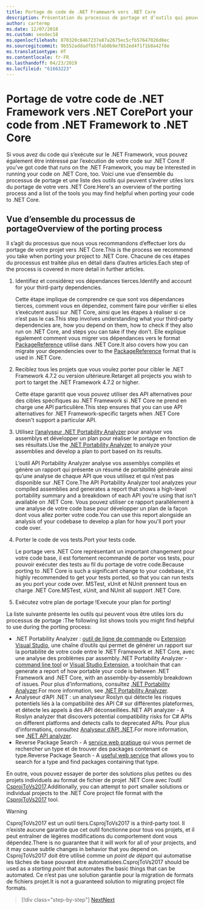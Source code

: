 ```yaml
---
title: Portage de code de .NET Framework vers .NET Core
description: Présentation du processus de portage et d’outils qui peuvent s’avérer utiles lors du portage d’un projet .NET Framework vers .NET Core.
author: cartermp
ms.date: 12/07/2018
ms.custom: seodec18
ms.openlocfilehash: 870320c8467237e87a2675ec5cfb57647026d8ec
ms.sourcegitcommit: 9b552addadfb57fab0b9e7852ed4f1f1b8a42f8e
ms.translationtype: HT
ms.contentlocale: fr-FR
ms.lasthandoff: 04/23/2019
ms.locfileid: "61663223"
---
```

# <a name="port-your-code-from-net-framework-to-net-core"></a><span data-ttu-id="02798-103">Portage de votre code de .NET Framework vers .NET Core</span><span class="sxs-lookup"><span data-stu-id="02798-103">Port your code from .NET Framework to .NET Core</span></span>

<span data-ttu-id="02798-104">Si vous avez du code qui s’exécute sur le .NET Framework, vous pouvez également être intéressé par l’exécution de votre code sur .NET Core.</span><span class="sxs-lookup"><span data-stu-id="02798-104">If you've got code that runs on the .NET Framework, you may be interested in running your code on .NET Core, too.</span></span> <span data-ttu-id="02798-105">Voici une vue d’ensemble du processus de portage et une liste des outils qui peuvent s’avérer utiles lors du portage de votre vers .NET Core.</span><span class="sxs-lookup"><span data-stu-id="02798-105">Here's an overview of the porting process and a list of the tools you may find helpful when porting your code to .NET Core.</span></span>

## <a name="overview-of-the-porting-process"></a><span data-ttu-id="02798-106">Vue d’ensemble du processus de portage</span><span class="sxs-lookup"><span data-stu-id="02798-106">Overview of the porting process</span></span>

<span data-ttu-id="02798-107">Il s’agit du processus que nous vous recommandons d’effectuer lors du portage de votre projet vers .NET Core.</span><span class="sxs-lookup"><span data-stu-id="02798-107">This is the process we recommend you take when porting your project to .NET Core.</span></span> <span data-ttu-id="02798-108">Chacune de ces étapes du processus est traitée plus en détail dans d’autres articles.</span><span class="sxs-lookup"><span data-stu-id="02798-108">Each step of the process is covered in more detail in further articles.</span></span>

1. <span data-ttu-id="02798-109">Identifiez et considérez vos dépendances tierces.</span><span class="sxs-lookup"><span data-stu-id="02798-109">Identify and account for your third-party dependencies.</span></span>

   <span data-ttu-id="02798-110">Cette étape implique de comprendre ce que sont vos dépendances tierces, comment vous en dépendez, comment faire pour vérifier si elles s’exécutent aussi sur .NET Core, ainsi que les étapes à réaliser si ce n’est pas le cas.</span><span class="sxs-lookup"><span data-stu-id="02798-110">This step involves understanding what your third-party dependencies are, how you depend on them, how to check if they also run on .NET Core, and steps you can take if they don't.</span></span> <span data-ttu-id="02798-111">Elle explique également comment vous migrer vos dépendances vers le format [PackageReference](/nuget/consume-packages/package-references-in-project-files) utilisé dans .NET Core.</span><span class="sxs-lookup"><span data-stu-id="02798-111">It also covers how you can migrate your dependencies over to the [PackageReference](/nuget/consume-packages/package-references-in-project-files) format that is used in .NET Core.</span></span>

2. <span data-ttu-id="02798-112">Reciblez tous les projets que vous voulez porter pour cibler le .NET Framework 4.7.2 ou version ultérieure.</span><span class="sxs-lookup"><span data-stu-id="02798-112">Retarget all projects you wish to port to target the .NET Framework 4.7.2 or higher.</span></span>

   <span data-ttu-id="02798-113">Cette étape garantit que vous pouvez utiliser des API alternatives pour des cibles spécifiques au .NET Framework si .NET Core ne prend en charge une API particulière.</span><span class="sxs-lookup"><span data-stu-id="02798-113">This step ensures that you can use API alternatives for .NET Framework-specific targets when .NET Core doesn't support a particular API.</span></span>

3. <span data-ttu-id="02798-114">Utilisez [l’analyseur .NET Portability Analyzer](../../standard/analyzers/portability-analyzer.md) pour analyser vos assemblys et développer un plan pour réaliser le portage en fonction de ses résultats.</span><span class="sxs-lookup"><span data-stu-id="02798-114">Use the [.NET Portability Analyzer](../../standard/analyzers/portability-analyzer.md) to analyze your assemblies and develop a plan to port based on its results.</span></span>

   <span data-ttu-id="02798-115">L’outil API Portability Analyzer analyse vos assemblys compilés et génère un rapport qui présente un résumé de portabilité générale ainsi qu’une analyse de chaque API que vous utilisez et qui n’est pas disponible sur .NET Core.</span><span class="sxs-lookup"><span data-stu-id="02798-115">The API Portability Analyzer tool analyzes your compiled assemblies and generates a report that shows a high-level portability summary and a breakdown of each API you're using that isn't available on .NET Core.</span></span> <span data-ttu-id="02798-116">Vous pouvez utiliser ce rapport parallèlement à une analyse de votre code base pour développer un plan de la façon dont vous allez porter votre code.</span><span class="sxs-lookup"><span data-stu-id="02798-116">You can use this report alongside an analysis of your codebase to develop a plan for how you'll port your code over.</span></span>

4. <span data-ttu-id="02798-117">Porter le code de vos tests.</span><span class="sxs-lookup"><span data-stu-id="02798-117">Port your tests code.</span></span>

   <span data-ttu-id="02798-118">Le portage vers .NET Core représentant un important changement pour votre code base, il est fortement recommandé de porter vos tests, pour pouvoir exécuter des tests au fil du portage de votre code.</span><span class="sxs-lookup"><span data-stu-id="02798-118">Because porting to .NET Core is such a significant change to your codebase, it's highly recommended to get your tests ported, so that you can run tests as you port your code over.</span></span> <span data-ttu-id="02798-119">MSTest, xUnit et NUnit prennent tous en charge .NET Core.</span><span class="sxs-lookup"><span data-stu-id="02798-119">MSTest, xUnit, and NUnit all support .NET Core.</span></span>

5. <span data-ttu-id="02798-120">Exécutez votre plan de portage !</span><span class="sxs-lookup"><span data-stu-id="02798-120">Execute your plan for porting!</span></span>

<span data-ttu-id="02798-121">La liste suivante présente les outils qui peuvent vous être utiles lors du processus de portage :</span><span class="sxs-lookup"><span data-stu-id="02798-121">The following list shows tools you might find helpful to use during the porting process:</span></span>

* <span data-ttu-id="02798-122">.NET Portability Analyzer : [outil de ligne de commande](https://github.com/Microsoft/dotnet-apiport/releases) ou [Extension Visual Studio](https://marketplace.visualstudio.com/items?itemName=ConnieYau.NETPortabilityAnalyzer), une chaîne d’outils qui permet de générer un rapport sur la portabilité de votre code entre le .NET Framework et .NET Core, avec une analyse des problèmes par assembly.</span><span class="sxs-lookup"><span data-stu-id="02798-122">.NET Portability Analyzer - [command line tool](https://github.com/Microsoft/dotnet-apiport/releases) or [Visual Studio Extension](https://marketplace.visualstudio.com/items?itemName=ConnieYau.NETPortabilityAnalyzer), a toolchain that can generate a report of how portable your code is between .NET Framework and .NET Core, with an assembly-by-assembly breakdown of issues.</span></span> <span data-ttu-id="02798-123">Pour plus d’informations, consultez [.NET Portability Analyzer](../../standard/analyzers/portability-analyzer.md).</span><span class="sxs-lookup"><span data-stu-id="02798-123">For more information, see [.NET Portability Analyzer](../../standard/analyzers/portability-analyzer.md).</span></span>
* <span data-ttu-id="02798-124">Analyseur d’API .NET : un analyseur Roslyn qui détecte les risques potentiels liés à la compatibilité des API C# sur différentes plateformes, et détecte les appels à des API déconseillées.</span><span class="sxs-lookup"><span data-stu-id="02798-124">.NET API analyzer - A Roslyn analyzer that discovers potential compatibility risks for C# APIs on different platforms and detects calls to deprecated APIs.</span></span> <span data-ttu-id="02798-125">Pour plus d'informations, consultez [Analyseur d’API .NET](../../standard/analyzers/api-analyzer.md).</span><span class="sxs-lookup"><span data-stu-id="02798-125">For more information, see [.NET API analyzer](../../standard/analyzers/api-analyzer.md).</span></span>
* <span data-ttu-id="02798-126">Reverse Package Search - A [service web pratique](https://packagesearch.azurewebsites.net) qui vous permet de rechercher un type et de trouver des packages contenant ce type.</span><span class="sxs-lookup"><span data-stu-id="02798-126">Reverse Package Search - A [useful web service](https://packagesearch.azurewebsites.net) that allows you to search for a type and find packages containing that type.</span></span>

<span data-ttu-id="02798-127">En outre, vous pouvez essayer de porter des solutions plus petites ou des projets individuels au format de fichier de projet .NET Core avec l’outil [CsprojToVs2017](https://github.com/hvanbakel/CsprojToVs2017).</span><span class="sxs-lookup"><span data-stu-id="02798-127">Additionally, you can attempt to port smaller solutions or individual projects to the .NET Core project file format with the [CsprojToVs2017](https://github.com/hvanbakel/CsprojToVs2017) tool.</span></span>

> [!WARNING] 
> <span data-ttu-id="02798-128">CsprojToVs2017 est un outil tiers.</span><span class="sxs-lookup"><span data-stu-id="02798-128">CsprojToVs2017 is a third-party tool.</span></span> <span data-ttu-id="02798-129">Il n’existe aucune garantie que cet outil fonctionne pour tous vos projets, et il peut entraîner de légères modifications du comportement dont vous dépendez.</span><span class="sxs-lookup"><span data-stu-id="02798-129">There is no guarantee that it will work for all of your projects, and it may cause subtle changes in behavior that you depend on.</span></span> <span data-ttu-id="02798-130">CsprojToVs2017 doit être utilisé comme un _point de départ_ qui automatise les tâches de base pouvant être automatisées.</span><span class="sxs-lookup"><span data-stu-id="02798-130">CsprojToVs2017 should be used as a _starting point_ that automates the basic things that can be automated.</span></span> <span data-ttu-id="02798-131">Ce n’est pas une solution garantie pour la migration de formats de fichiers projet.</span><span class="sxs-lookup"><span data-stu-id="02798-131">It is not a guaranteed solution to migrating project file formats.</span></span>

>[!div class="step-by-step"]
>[<span data-ttu-id="02798-132">Next</span><span class="sxs-lookup"><span data-stu-id="02798-132">Next</span></span>](net-framework-tech-unavailable.md)
